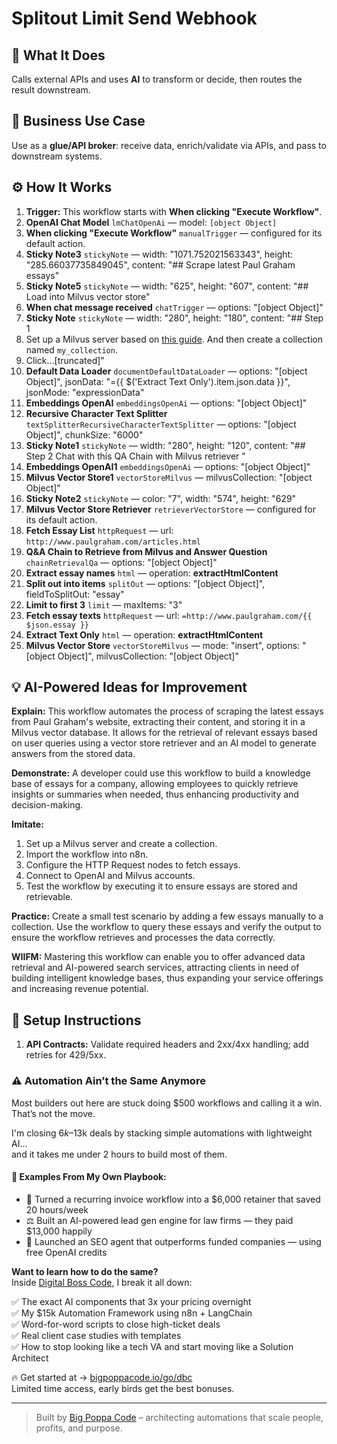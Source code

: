 # Splitout Limit Send Webhook
## 🚀 What It Does
Calls external APIs and uses **AI** to transform or decide, then routes the result downstream.

## 💼 Business Use Case
Use as a **glue/API broker**: receive data, enrich/validate via APIs, and pass to downstream systems.

## ⚙️ How It Works
1. **Trigger:** This workflow starts with **When clicking "Execute Workflow"**.
2. **OpenAI Chat Model** `lmChatOpenAi` — model: `[object Object]`
3. **When clicking "Execute Workflow"** `manualTrigger` — configured for its default action.
4. **Sticky Note3** `stickyNote` — width: "1071.752021563343", height: "285.66037735849045", content: "## Scrape latest Paul Graham essays"
5. **Sticky Note5** `stickyNote` — width: "625", height: "607", content: "## Load into Milvus vector store"
6. **When chat message received** `chatTrigger` — options: "[object Object]"
7. **Sticky Note** `stickyNote` — width: "280", height: "180", content: "## Step 1
1. Set up a Milvus server based on [this guide](https://milvus.io/docs/install_standalone-docker-compose.md). And then create a collection named `my_collection`.
2. Click…[truncated]"
8. **Default Data Loader** `documentDefaultDataLoader` — options: "[object Object]", jsonData: "={{ $('Extract Text Only').item.json.data }}", jsonMode: "expressionData"
9. **Embeddings OpenAI** `embeddingsOpenAi` — options: "[object Object]"
10. **Recursive Character Text Splitter** `textSplitterRecursiveCharacterTextSplitter` — options: "[object Object]", chunkSize: "6000"
11. **Sticky Note1** `stickyNote` — width: "280", height: "120", content: "## Step 2
Chat with this QA Chain with Milvus retriever
"
12. **Embeddings OpenAI1** `embeddingsOpenAi` — options: "[object Object]"
13. **Milvus Vector Store1** `vectorStoreMilvus` — milvusCollection: "[object Object]"
14. **Sticky Note2** `stickyNote` — color: "7", width: "574", height: "629"
15. **Milvus Vector Store Retriever** `retrieverVectorStore` — configured for its default action.
16. **Fetch Essay List** `httpRequest` — url: `http://www.paulgraham.com/articles.html`
17. **Q&A Chain to Retrieve from Milvus and Answer Question** `chainRetrievalQa` — options: "[object Object]"
18. **Extract essay names** `html` — operation: **extractHtmlContent**
19. **Split out into items** `splitOut` — options: "[object Object]", fieldToSplitOut: "essay"
20. **Limit to first 3** `limit` — maxItems: "3"
21. **Fetch essay texts** `httpRequest` — url: `=http://www.paulgraham.com/{{ $json.essay }}`
22. **Extract Text Only** `html` — operation: **extractHtmlContent**
23. **Milvus Vector Store** `vectorStoreMilvus` — mode: "insert", options: "[object Object]", milvusCollection: "[object Object]"

## 💡 AI-Powered Ideas for Improvement
**Explain:** This workflow automates the process of scraping the latest essays from Paul Graham's website, extracting their content, and storing it in a Milvus vector database. It allows for the retrieval of relevant essays based on user queries using a vector store retriever and an AI model to generate answers from the stored data.

**Demonstrate:** A developer could use this workflow to build a knowledge base of essays for a company, allowing employees to quickly retrieve insights or summaries when needed, thus enhancing productivity and decision-making.

**Imitate:** 
1. Set up a Milvus server and create a collection.
2. Import the workflow into n8n.
3. Configure the HTTP Request nodes to fetch essays.
4. Connect to OpenAI and Milvus accounts.
5. Test the workflow by executing it to ensure essays are stored and retrievable.

**Practice:** Create a small test scenario by adding a few essays manually to a collection. Use the workflow to query these essays and verify the output to ensure the workflow retrieves and processes the data correctly.

**WIIFM:** Mastering this workflow can enable you to offer advanced data retrieval and AI-powered search services, attracting clients in need of building intelligent knowledge bases, thus expanding your service offerings and increasing revenue potential.

## 🔧 Setup Instructions
1. **API Contracts:** Validate required headers and 2xx/4xx handling; add retries for 429/5xx.

### ⚠️ Automation Ain’t the Same Anymore

Most builders out here are stuck doing $500 workflows and calling it a win.  
That’s not the move.  

I'm closing $6k–$13k deals by stacking simple automations with lightweight AI...  
and it takes me under 2 hours to build most of them.

#### 🧠 Examples From My Own Playbook:
- 🔁 Turned a recurring invoice workflow into a $6,000 retainer that saved 20 hours/week  
- ⚖️ Built an AI-powered lead gen engine for law firms — they paid $13,000 happily  
- 🚀 Launched an SEO agent that outperforms funded companies — using free OpenAI credits  

**Want to learn how to do the same?**  
Inside [Digital Boss Code](https://bigpoppacode.io/go/dbc), I break it all down:

✅ The exact AI components that 3x your pricing overnight  
✅ My $15k Automation Framework using n8n + LangChain  
✅ Word-for-word scripts to close high-ticket deals  
✅ Real client case studies with templates  
✅ How to stop looking like a tech VA and start moving like a Solution Architect  

🔥 Get started at → [bigpoppacode.io/go/dbc](https://bigpoppacode.io/go/dbc)  
Limited time access, early birds get the best bonuses.

---
> Built by [Big Poppa Code](https://bigpoppacode.io) – architecting automations that scale people, profits, and purpose.
